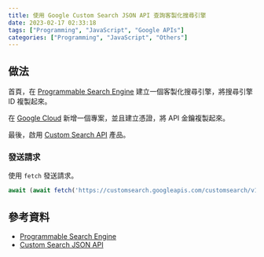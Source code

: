 ```yaml
---
title: 使用 Google Custom Search JSON API 查詢客製化搜尋引擎
date: 2023-02-17 02:33:18
tags: ["Programming", "JavaScript", "Google APIs"]
categories: ["Programming", "JavaScript", "Others"]
---
```


## 做法

首頁，在 [Programmable Search Engine](https://programmablesearchengine.google.com/controlpanel/create?hl=zh-tw) 建立一個客製化搜尋引擎，將搜尋引擎 ID 複製起來。

在 [Google Cloud](https://console.cloud.google.com/getting-started) 新增一個專案，並且建立憑證，將 API 金鑰複製起來。

最後，啟用 [Custom Search API](https://console.cloud.google.com/apis/library/customsearch.googleapis.com) 產品。

### 發送請求

使用 `fetch` 發送請求。

```js
await (await fetch('https://customsearch.googleapis.com/customsearch/v1?key=your-api-key&cx=your-search-engine-id&lr=lang_zh-TW&q=台灣')).json()
```

## 參考資料

- [Programmable Search Engine](https://developers.google.com/custom-search)
- [Custom Search JSON API](https://developers.google.com/custom-search/v1/introduction)
